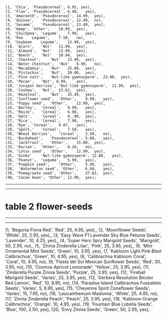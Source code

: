     (1, 'Chia', 'Pseudocereal', 6.95, yes),
    (2, 'Flax', 'Pseudocereal', 6.90,   yes),
    (3, 'Amaranth', 'Pseudocereal', 14.99,  yes),
    (4, 'Quinoa',   'Pseudocereal', 12.49,  no),
    (5, 'Sesame',   'Pseudocereal', 13.49,  yes),
    (6, 'Hemp', 'Other',    10.99,  yes),
    (7, 'Chickpea', 'Legume',   7.99,   yes),
    (8, 'Pea    Legume',    7.50,   no),
    (9, 'Soybean    Legume',    12.99,  yes),
    (10, 'Acorn',   'Nut'   11.99,  yes),
    (11, 'Almond',  'Nut'   13.99,  yes),
    (12, 'Beech',   'Nut'   10.94,  yes),
    (13, 'Chestnut',    'Nut'   13.99,  yes),
    (14, 'Water Chestnut',  'Nut'   9.99,   no),
    (15, 'Macadamia',   'Nut'   25.00,  yes),
    (16, 'Pistachio',   'Nut',  20.00,  yes),
    (17, 'Pine nuts',   'Nut-like gymnosperm',  23.00,  yes),
    (18, 'Pecan',   'Nut', 6.99,    yes),
    (19, 'Juniper berries', 'Nut-like gymnosperm',  11.99,  yes),
    (20, 'Cashew',  'Nut',  23.61,  yes),
    (21, 'Hazelnut',    'Nut',  25.49,  yes),
    (22, 'Sunflower seed',  'Other',    9.99,   yes),
    (23, 'Poppy seed',  'Other',    12.99,  yes),
    (24, 'Barley',  'Cereal',   9.99,   yes),
    (25, 'Maize',   'Cereal',   6.98,   yes),
    (26, 'Oats',    'Cereal',   9,.99,  yes),
    (27, 'Rice',    'Cereal',   7.90,   yes),
    (28, 'Rye', 'Cereal',   9.87,   yes),
    (29, 'Spelt,'   'Cereal',   7.50,   yes),
    (30, 'Wheat berries',   'Cereal',   2.50,   no),
    (31, 'Buckwheat',   'Pseudocereal', 5.60,   yes),
    (32, 'Jackfruit',   'Other',    15.00,  yes),
    (33, 'Durian',  'Other',    8.26,   no),
    (34, 'Lotus seed',  'Other',    12.99,  yes),
    (35, 'Ginko'    'Nut-like gymnosperm', 12.80,   yes),
    (36, 'Peanut',  'Legume',   5.99,   yes),
    (37, 'Pumpkin seed',    'Other',    5.99,   yes),
    (38,  'Watermelon seed', 'Other',   6.99,   yes),
    (39, 'Pomegraate seed', 'Other',    27.63,  yes),
    (40, 'Cacao bean', 'Other', 12.99,  yes);


---
---
# table 2 flower-seeds
---
---
(1, 'Begonia Fiona Red', 'Red', 25,  4.95,  yes),,
(2, 'Moonflower Seeds', 'White',  25,  2.95,  yes),,
(3, 'Easy Wave F1 Lavender Sky Blue Petunia Seeds', 'Lavender',  10,  4.25,  yes),,
(4, 'Super Hero Spry Marigold Seeds', 'Marigold',  50,  2.95,  no),,
(5,  'Zinnia Zinderella Lilac', 'Pink',  25,  3.95,  yes),,
(6,  'Mini Ornamental Mint Seeds', 'Green',  10,  3.95,  yes),
(7,  'Kabloom Light Pink Blast Calibrachoa', 'Green',  10,  4.95,  yes),
(8,  'Calibrachoa Kabloom Coral', 'Coral',  10,  4.95,  no),
(9,  'Fiesta del Sol Mexican Sunflower Seeds', 'Red', 30,  3.95,  no),
(10, 'Cosmos Apricot Lemonade', 'Yellow',  25,  3.95,  yes),
(11, 'Zinderella Purple Zinnia Seeds', 'Purple',  25,  3.95,  yes),
(12, 'Fireball Marigold Seeds', 'Varies',  25,  3.95,  yes),
(13, 'Gerbera Revolution Bicolor Red Lemon', 'Red', 10,  8.95,  no),
(14, 'Paradise Island Calibrachoa Fuseables Seeds', 'Varies',  5,  6.95,  yes),
(15, 'Cheyenne Spirit Coneflower Seeds', 'Varies',  15,  7.95,  no),
(16, 'Leucanthemum Madonna', 'White',  25,  4.95,  no),
(17, 'Zinnia Zinderella Peach', 'Peach',  25,  3.95,  yes),
(18, 'Kabloom Orange Calibrachoa', 'Orange',  10,  4.95,  yes),
(19, 'Fountain Blue Lobelia Seeds', 'Blue',  100,  2.50,  yes),
(20, 'Envy Zinnia Seeds', 'Green',  50,  2.95,  yes);
